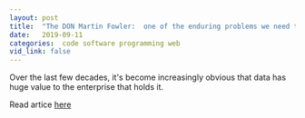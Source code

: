 ```yaml
---
layout: post
title:  "The DON Martin Fowler:  one of the enduring problems we need to tackle in this world is managing data"
date:   2019-09-11
categories:  code software programming web
vid_link: false
---
```


Over the last few decades, it's become increasingly obvious that data has huge value to the enterprise that holds it. 

Read artice [here]

[here]: //martinfowler.com/data/